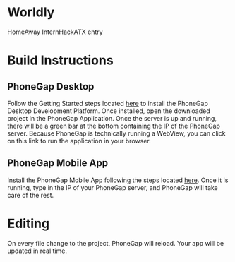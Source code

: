 # Worldly

HomeAway InternHackATX entry

# Build Instructions

## PhoneGap Desktop

Follow the Getting Started steps located [here](http://docs.phonegap.com/getting-started/1-install-phonegap/desktop/) to install the PhoneGap Desktop Development Platform. Once installed, open the downloaded project in the PhoneGap Application. Once the server is up and running, there will be a green bar at the bottom containing the IP of the PhoneGap server. Because PhoneGap is technically running a WebView, you can click on this link to run the application in your browser.

## PhoneGap Mobile App

Install the PhoneGap Mobile App following the steps located [here](http://docs.phonegap.com/getting-started/2-install-mobile-app/). Once it is running, type in the IP of your PhoneGap server, and PhoneGap will take care of the rest.

# Editing

On every file change to the project, PhoneGap will reload. Your app will be updated in real time.

